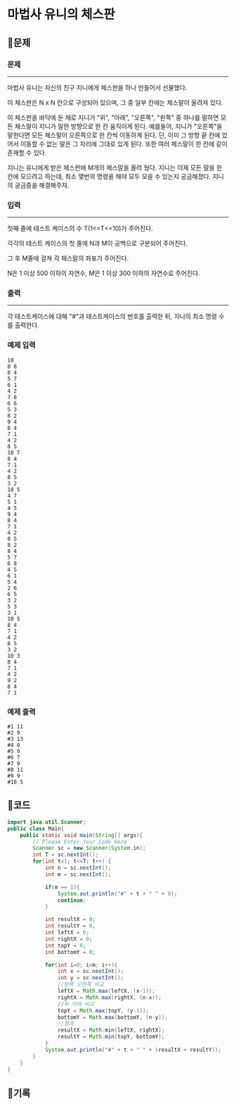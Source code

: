 # 마법사 유니의 체스판

## 📍문제

### **문제**

---

마법사 유니는 자신의 친구 지니에게 체스판을 하나 만들어서 선물했다.

이 체스판은 N x N 칸으로 구성되어 있으며, 그 중 일부 칸에는 체스말이 올려져 있다.

이 체스판을 바닥에 둔 채로 지니가 "위", "아래", "오른쪽", "왼쪽" 중 하나를 말하면 모든 체스말이 지니가 말한 방향으로 한 칸 움직이게 된다. 예를들어, 지니가 "오른쪽"을 말한다면 모든 체스말이 오른쪽으로 한 칸씩 이동하게 된다. 단, 이미 그 방향 끝 칸에 있어서 이동할 수 없는 말은 그 자리에 그대로 있게 된다. 또한 여러 체스말이 한 칸에 같이 존재할 수 있다.

지니는 유니에게 받은 체스판에 M개의 체스말을 올려 뒀다. 지니는 이제 모든 말을 한 칸에 모으려고 하는데, 최소 몇번의 명령을 해야 모두 모을 수 있는지 궁금해졌다. 지니의 궁금증을 해결해주자.

### **입력**

---

첫째 줄에 테스트 케이스의 수 T(1<=T<=10)가 주어진다.

각각의 테스트 케이스의 첫 줄에 N과 M이 공백으로 구분되어 주어진다.

그 후 M줄에 걸쳐 각 체스말의 좌표가 주어진다.

N은 1 이상 500 이하의 자연수, M은 1 이상 300 이하의 자연수로 주어진다.

### **출력**

---

각 테스트케이스에 대해 "#"과 테스트케이스의 번호를 출력한 뒤, 지니의 최소 명령 수를 출력한다.

### **예제 입력**

```
10
8 8
8 4
5 7
6 1
4 2
7 8
6 6
5 3
8 2
9 4
8 4
7 1
4 2
8 5
10 7
8 4
7 1
4 2
8 5
3 2
10 5
4 7
5 1
4 5
9 4
8 4
7 1
4 2
8 5
8 2
8 4
5 7
6 8
4 5
6 1
5 4
2 6
6 5
3 2
5 3
3 1
10 5
8 4
7 1
4 2
8 5
3 2
10 3
8 4
7 1
4 2
9 2
8 4
7 1

```

### **예제 출력**

```
#1 11
#2 9
#3 13
#4 0
#5 9
#6 7
#7 9
#8 11
#9 9
#10 5
```

## 📍코드

```java
import java.util.Scanner;
public class Main{
    public static void main(String[] args){
        // Please Enter Your Code Here
        Scanner sc = new Scanner(System.in);
        int T = sc.nextInt();
        for(int t=1; t<=T; t++) {
            int n = sc.nextInt();
            int m = sc.nextInt();

            if(m == 1){
                System.out.println("#" + t + " " + 0);
                continue;
            }

            int resultX = 0;
            int resultY = 0;
            int leftX = 0;
            int rightX = 0;
            int topY = 0;
            int bottomY = 0;

            for(int i=0; i<m; i++){
                int x = sc.nextInt();
                int y = sc.nextInt();
                //왼쪽 오른쪽 비교
                leftX = Math.max(leftX, (x-1));
                rightX = Math.max(rightX, (n-x));
                //위 아래 비교
                topY = Math.max(topY, (y-1));
                bottomY = Math.max(bottomY, (n-y));
                //결과
                resultX = Math.min(leftX, rightX);
                resultY = Math.min(topY, bottomY);
            }
            System.out.println("#" + t + " " + (resultX + resultY));
        }
    }
}
```

## 📍기록
